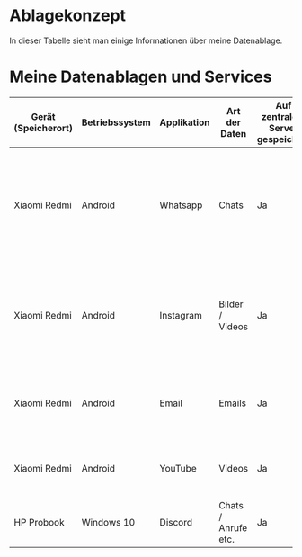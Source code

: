 # Ablagekonzept
In dieser Tabelle sieht man einige Informationen über meine Datenablage.
# Meine Datenablagen und Services

| Gerät (Speicherort) | Betriebssystem | Applikation | Art der Daten       | Auf zentralem Server gespeichert | user friendly privacy policy | Folgen von Datenverlust / Zugriffsrecht                                 | Folgen von Datendiebstahl                                                                                                    | Backup vorhanden? | Art des Backups | Häufigkeit des Backups                            | Massnahmen                                                                                                    |
| ------------------- | -------------- | ----------- | ------------------- | -------------------------------- | ---------------------------- | ----------------------------------------------------------------------- | ---------------------------------------------------------------------------------------------------------------------------- | ----------------- | --------------- | ------------------------------------------------- | ------------------------------------------------------------------------------------------------------------- |
| Xiaomi Redmi        | Android        | Whatsapp    | Chats               | Ja                               | Nein                         | Whatsapp Kontakte und Chats verloren                                    | Kontakte geleaked / Chats -> nicht nur meine Daten sondern auch Daten von den Personen mit denen man chattet wären betroffen | Ja                | Google Drive    | Täglich                                           | Manchmal nachschauen, ob bei Google Drive auch wirklich alles gut läuft                                       |
| Xiaomi Redmi        | Android        | Instagram   | Bilder / Videos     | Ja                               | Nein                         | kein Account mehr -> konnte Plattrorm nicht mehr nutzen für einige Tage | Mann sieht dann die Daten von mir und von den Personen, mit denen man schreibt.                                              | Nein              | \-              | Gar nicht                                         | Für Instagram brauche ich kein Backup, da ich nicht vieles poste. Und wenn habe ich die Bilder auf dem Handy. |
| Xiaomi Redmi        | Android        | Email       | Emails              | Ja                               | Nein                         | Emails verloren / wichtige Infos in Mails weg                           | Private Daten von Personen wären davon betroffen.                                                                            | Ja                | \-              | Jedes Mal, wenn ich online bin. Soweit ich weiss. | Auch schauen, ob das Backup durchgehend funktioniert.                                                         |
| Xiaomi Redmi        | Android        | YouTube     |  Videos             | Ja                               | Nein                         | Für mich gab es bei YouTube kein Datenverlust                           |                                                                                                                              | Nein              | \-              | Gar nicht                                         | Für YouTube brauche ich nicht unbedingt ein Backup                                                            |
| HP Probook          | Windows 10     | Discord     | Chats / Anrufe etc. | Ja                               | Nein                         |                                                                         |                                                                                                                              | Ja, One Drive     |                 |                                                   |                                                                                                               |
